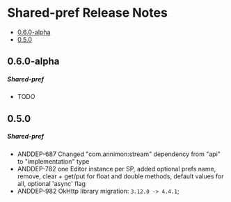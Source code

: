 # Shared-pref Release Notes

- [0.6.0-alpha](#060-alpha)
- [0.5.0](#050)

## 0.6.0-alpha
##### Shared-pref
* TODO
## 0.5.0
##### Shared-pref
* ANDDEP-687 Changed "com.annimon:stream" dependency from "api" to "implementation" type
* ANDDEP-782 one Editor instance per SP, added optional prefs name, remove, clear + get/put for float and double methods, default values for all, optional 'async' flag
* ANDDEP-982 OkHttp library migration: `3.12.0 -> 4.4.1`;
